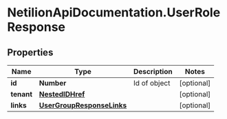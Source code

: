 # NetilionApiDocumentation.UserRoleResponse

## Properties
Name | Type | Description | Notes
------------ | ------------- | ------------- | -------------
**id** | **Number** | Id of object | [optional] 
**tenant** | [**NestedIDHref**](NestedIDHref.md) |  | [optional] 
**links** | [**UserGroupResponseLinks**](UserGroupResponseLinks.md) |  | [optional] 


